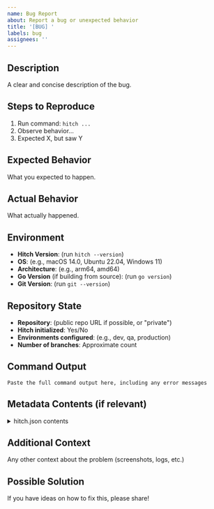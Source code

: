 ```yaml
---
name: Bug Report
about: Report a bug or unexpected behavior
title: '[BUG] '
labels: bug
assignees: ''
---
```


## Description

A clear and concise description of the bug.

## Steps to Reproduce

1. Run command: `hitch ...`
2. Observe behavior...
3. Expected X, but saw Y

## Expected Behavior

What you expected to happen.

## Actual Behavior

What actually happened.

## Environment

- **Hitch Version**: (run `hitch --version`)
- **OS**: (e.g., macOS 14.0, Ubuntu 22.04, Windows 11)
- **Architecture**: (e.g., arm64, amd64)
- **Go Version** (if building from source): (run `go version`)
- **Git Version**: (run `git --version`)

## Repository State

- **Repository**: (public repo URL if possible, or "private")
- **Hitch initialized**: Yes/No
- **Environments configured**: (e.g., dev, qa, production)
- **Number of branches**: Approximate count

## Command Output

```
Paste the full command output here, including any error messages
```

## Metadata Contents (if relevant)

<details>
<summary>hitch.json contents</summary>

```json
Paste output of: git show hitch-metadata:hitch.json
```

</details>

## Additional Context

Any other context about the problem (screenshots, logs, etc.)

## Possible Solution

If you have ideas on how to fix this, please share!

